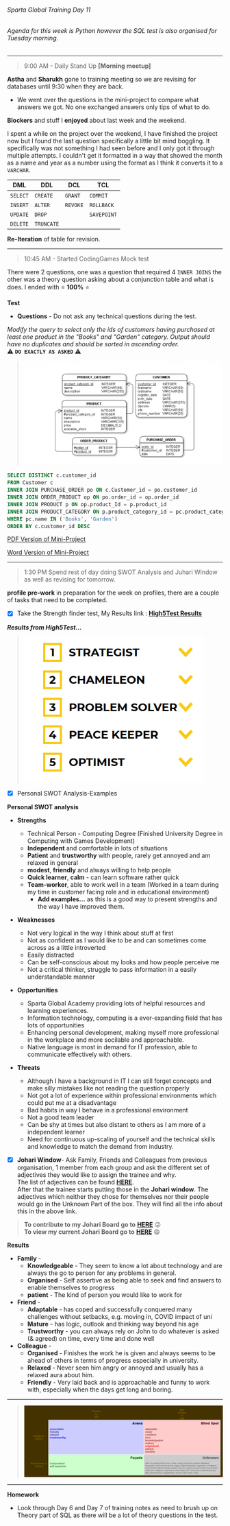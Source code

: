 ###### Sparta Global Training Day 11
###### Agenda for this week is Python however the SQL test is also organised for Tuesday morning.
___

> 9:00 AM - Daily Stand Up **[Morning meetup]**

**Astha** and **Sharukh** gone to training meeting so we are revising for databases until 9:30
when they are back.

- We went over the questions in the mini-project to compare what answers we got. No one exchanged 
answers only tips of what to do.

**Blockers** and stuff I **enjoyed** about last week and the weekend.

I spent a while on the project over the weekend, I have finished the project now but I 
found the last question specifically a little bit mind boggling. It specifically was not 
something I had seen before and I only got it through multiple attempts. I couldn't 
get it formatted in a way that showed the month as a name and year as a number using the format
as I think it converts it to a `VARCHAR`. 

| DML    | DDL      | DCL    | TCL       |
|--------|----------|--------|-----------|
| `SELECT` | `CREATE`   | `GRANT`  | `COMMIT`    |
| `INSERT` | `ALTER`    | `REVOKE` | `ROLLBACK`  |
| `UPDATE` | `DROP`     |          | `SAVEPOINT` |
| `DELETE` | `TRUNCATE` |          |           |

**Re-Iteration** of table for revision.

___

> 10:45 AM - Started CodingGames Mock test

There were 2 questions, one was a question that required 4 `INNER JOINS` the other was a theory question 
asking about a conjunction table and what is does. I ended with :star: **100%** :star: 

**Test**
- **Questions** - Do not ask any technical questions during the test.

_Modify the query to select only the ids of customers having purchased at least one product in the "Books" and "Garden" category.
Output should have no duplicates and should be sorted in ascending order._ <br> 
:warning: **`DO EXACTLY AS ASKED`** :warning:

> ![alt text](../../Images/SQL_MockExam_CodinGames.PNG "Question 1 in the mock exam")


```sql 
SELECT DISTINCT c.customer_id
FROM Customer c
INNER JOIN PURCHASE_ORDER po ON c.Customer_id = po.customer_id
INNER JOIN ORDER_PRODUCT op ON po.order_id = op.order_id 
INNER JOIN PRODUCT p ON op.product_Id = p.product_id
INNER JOIN PRODUCT_CATEGORY ON p.product_category_id = pc.product_category_id
WHERE pc.name IN ('Books', 'Garden')
ORDER BY c.customer_id DESC
```

 [PDF Version of Mini-Project](/Documents/SQL-Mini-Project-Summary.pdf)

 [Word Version of Mini-Project](/Documents/SQL-Mini-Project-Answers.docx)

___

> 1:30 PM Spend rest of day doing SWOT Analysis and Juhari Window as well as revising for tomorrow.


**profile pre-work** in preparation for the week on profiles, there are a couple of tasks that need to be completed.

- [x] Take the Strength finder test, My Results link : **[High5Test Results](https://high5test.com/test/result-your-friend/ODM2MjY4)**

**_Results from High5Test..._**
 
> ![alt text](../../Images/High5_Results.PNG "Question 1 in the mock exam")

- [x] Personal SWOT Analysis-Examples

 **Personal SWOT analysis**
*  **Strengths**
    * Technical Person - Computing Degree (Finished University Degree in Computing with Games Development)
    * **Independent** and comfortable in lots of situations 
    * **Patient** and **trustworthy** with people, rarely get annoyed and am relaxed in general
    * **modest**, **friendly** and always willing to help people
    * **Quick learner**, **calm** - can learn software rather quick
    * **Team-worker**, able to work well in a team (Worked in a team during my time in customer facing role and in educational environment)
        * **Add examples...** as this is a good way to present strengths and the way I have improved them.
* **Weaknesses**
    * Not very logical in the way I think about stuff at first
    * Not as confident as I would like to be and can sometimes come across as a little introverted
    * Easily distracted 
    * Can be self-conscious about my looks and how people perceive me 
    * Not a critical thinker, struggle to pass information in a easily understandable manner
    
* **Opportunities**
    * Sparta Global Academy providing lots of helpful resources and learning experiences.
    * Information technology, computing is a ever-expanding field that has lots of opportunities
    * Enhancing personal development, making myself more professional in the workplace and more socilable and approachable.
    * Native language is most in demand for IT profession, able to communicate effectively with others.
    
* **Threats** 
    * Although I have a background in IT I can still forget concepts and make silly mistakes like not
    reading the question properly
    * Not got a lot of experience within professional environments which could put me at a disadvantage 
    * Bad habits in way I behave in a professional environment
    * Not a good team leader 
    * Can be shy at times but also distant to others as I am more of a independent learner
    * Need for continuous up-scaling of yourself and the technical skills and knowledge to match the demand from industry.

- [x] **Johari Window**- Ask Family, Friends and Colleagues from previous organisation, 1 member from each group and ask the different set of adjectives they would like to assign the trainee and why. <br>
The list of adjectives can be found **[HERE](https://en.wikipedia.org/wiki/Johari_window)**. <br>
After that the trainee starts putting those in the **Johari window**. The adjectives which neither they chose for themselves nor their people would go in the Unknown Part of the box. They will find all the info about this in the above link.

>**To contribute to my Johari Board go to** **[HERE](http://kevan.org/jh/john+byrne)** :stuck_out_tongue_winking_eye: <br> 
>**To view my current Johari Board go to** **[HERE](http://kevan.org/johari?view=john+byrne)** :smile:

**Results**

* **Family** - <br>
    * **Knowledgeable** - They seem to know a lot about technology and are always the go to person for any problems in general.
    * **Organised** - Self assertive as being able to seek and find answers to enable themselves to progress
    * **patient** - The kind of person you would like to work for 
* **Friend** - <br>
    * **Adaptable** - has coped and successfully conquered many challenges without setbacks, 
    e.g. moving in, COVID impact of uni
    * **Mature** - has logic, outlook and thinking way beyond his age
    * **Trustworthy** - you can always rely on John to do whatever is asked (& agreed) on time, 
    every time and done well
* **Colleague** - <br>
    * **Organised** - Finishes the work he is given and always seems to be ahead of others in terms of progress 
    especially in university.
    * **Relaxed** - Never seen him angry or annoyed and usually has a relaxed aura about him.
    * **Friendly** - Very laid back and is approachable and funny to work with, especially when the days get long and 
    boring. 

___

> ![alt text](../../Images/JohariWindow_Friend_Family_Colleague.PNG "Johari Window")

___
**Homework** 
* Look through Day 6 and Day 7 of training notes as need to brush up on Theory part of SQL as there will be a lot of theory 
questions in the test.